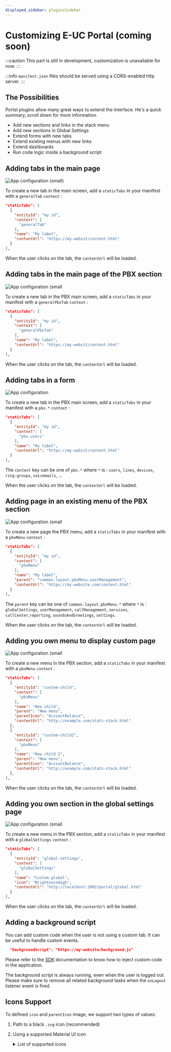 ```yaml
---
displayed_sidebar: pluginsSidebar
---
```


# Customizing E-UC Portal (coming soon)

:::caution
This part is still in development, customization is unavailable for now.
:::

:::info
`manifest.json` files should be served using a CORS-enabled http server.
:::

## The Possibilities

Portal plugins allow many great ways to extend the interface. He's a quick summary, scroll down for more information.

- Add new sections and links in the stack menu
- Add new sections in Global Settings
- Extend forms with new tabs
- Extend existing menus with new links
- Extend dashboards
- Run code logic inside a background script


## Adding tabs in the main page

![App configuration (small)](/img/portal-home-tab.png)

To create a new tab in the main screen, add a `staticTabs` in your manifest with a `generalTab` `context` :
```json
"staticTabs": [
  {
    "entityId": "my id",
    "context": [
      "generalTab"
    ],
    "name": "My label",
    "contentUrl": "https://my-websit/content.html"
  }
],
```

When the user clicks on the tab, the `contentUrl` will be loaded.

## Adding tabs in the main page of the PBX section

![App configuration (small](/img/portal-pbx-home-tab.png)

To create a new tab in the PBX main screen, add a `staticTabs` in your manifest with a `generalPbxTab` `context` :
```json
"staticTabs": [
  {
    "entityId": "my id",
    "context": [
      "generalPbxTab"
    ],
    "name": "My label",
    "contentUrl": "https://my-websit/content.html"
  }
],
```

When the user clicks on the tab, the `contentUrl` will be loaded.

## Adding tabs in a form

![App configuration](/img/portal-pbx-form.png)

To create a new tab in the PBX main screen, add a `staticTabs` in your manifest with a `pbx.*` `context` :
```json
"staticTabs": [
  {
    "entityId": "my id",
    "context": [
      "pbx.users"
    ],
    "name": "My label",
    "contentUrl": "https://my-websit/content.html"
  }
],
```

The `context` key can be one of `pbx.*` where `*` is : `users`, `lines`, `devices`, `ring-groups`, `voicemails`, ...


When the user clicks on the tab, the `contentUrl` will be loaded.

## Adding page in an existing menu of the PBX section

![App configuration (small](/img/portal-existing-menu.png)

To create a new page the PBX menu, add a `staticTabs` in your manifest with a `pbxMenu` `context` :
```json
"staticTabs": [
  {
    "entityId": "my id",
    "context": [
      "pbxMenu"
    ],
    "name": "My label",
    "parent": "common.layout.pbxMenu.userManagement",
    "contentUrl": "https://my-website.com/content.html"
  }
],
```

The `parent` key can be one of `common.layout.pbxMenu.*` where `*` is : `globalSettings`, `userManagement`, `callManagement`, `services`, `callCenter`,`reporting`, `soundsAndGreetings`, `settings`.

When the user clicks on the tab, the `contentUrl` will be loaded.

## Adding you own menu to display custom page

![App configuration (small](/img/portal-pbx-own-menu.png)

To create a new menu in the PBX section, add a `staticTabs` in your manifest with a `pbxMenu` `context` :
```json
"staticTabs": [
  {
    "entityId": "custom-child",
    "context": [
      "pbxMenu"
    ],
    "name": "New child",
    "parent": "New menu",
    "parentIcon": "AccountBalance",
    "contentUrl": "http://example.com/stats-stack.html"
  },
  {
    "entityId": "custom-child2",
    "context": [
      "pbxMenu"
    ],
    "name": "New child 2",
    "parent": "New menu",
    "parentIcon": "AccountBalance",
    "contentUrl": "http://example.com/stats-stack.html"
  },
],
```

When the user clicks on the tab, the `contentUrl` will be loaded.

## Adding you own section in the global settings page

![App configuration (small](/img/portal-pbx-global-settings.png)

To create a new menu in the PBX section, add a `staticTabs` in your manifest with a `globalSettings` `context` :
```json
"staticTabs": [
  {
    "entityId": "global-settings",
    "context": [
      "globalSettings"
    ],
    "name": "Custom global",
    "icon": "BrightnessHigh",
    "contentUrl": "http://localhost:3002/portal/global.html"
  }
],
```

When the user clicks on the tab, the `contentUrl` will be loaded.

## Adding a background script

You can add custom code when the user is not using a custom tab. It can be useful to handle custom events.

```json
  "backgroundScript": "https://my-website/background.js"
```

Please refer to the [SDK](./sdk) documentation to know how to inject custom code in the application.

The background script is always running, even when the user is logged out. Please make sure to remove all related background tasks when the `onLogout` listener event is fired.

## Icons Support

To defined `icon` and `parentIcon` image, we support two types of values:
1. Path to a black `.svg` icon (recommended)
2. Using a supported Material UI icon

    <details>
    <summary>List of supported icons</summary>

    - `Accessibility`
    - `AccountBalance`
    - `AccountBox`
    - `AccountCircle`
    - `Add`
    - `AndroidSharp`
    - `Apps`
    - `ArrowBack`
    - `ArrowDownward`
    - `ArrowDropDown`
    - `ArrowForward`
    - `ArrowUpward`
    - `Block`
    - `BrightnessHigh`
    - `BugReport`
    - `Build`
    - `Business`
    - `Call`
    - `CallEnd`
    - `CallMerge`
    - `Cancel`
    - `CancelOutlined`
    - `Check`
    - `CheckCircle`
    - `CheckCircleOutline`
    - `CheckCircleOutlined`
    - `ChevronLeft`
    - `ChevronRight`
    - `Clear`
    - `Close`
    - `Cloud`
    - `CloudDownload`
    - `Dashboard`
    - `DateRangeOutlined`
    - `Delete`
    - `DeleteOutline`
    - `Description`
    - `DesktopMac`
    - `DeviceHub`
    - `DialerSip`
    - `DirectionsCar`
    - `Done`
    - `DoneOutlined`
    - `DragHandle`
    - `Edit`
    - `Email`
    - `Equalizer`
    - `Error`
    - `ErrorOutline`
    - `ErrorOutlineOutlined`
    - `EventSeat`
    - `ExitToApp`
    - `ExpandLess`
    - `ExpandMore`
    - `Extension`
    - `FileCopyOutlined`
    - `FilterList`
    - `FilterTiltShift`
    - `Flag`
    - `FlashOn`
    - `FolderShared`
    - `FormatListBulleted`
    - `GetApp`
    - `Group`
    - `HeadsetMic`
    - `Help`
    - `HelpOutline`
    - `History`
    - `Info`
    - `InfoOutlined`
    - `InsertChart`
    - `InsertDriveFile`
    - `KeyboardArrowLeft`
    - `KeyboardArrowRight`
    - `Laptop`
    - `Launch`
    - `LibraryBooks`
    - `LibraryMusic`
    - `List`
    - `LocationOn`
    - `Lock`
    - `LockOutlined`
    - `Menu`
    - `MoreHoriz`
    - `MoreVert`
    - `MusicNote`
    - `NavigateNext`
    - `NotificationsNone`
    - `OpenInNew`
    - `People`
    - `PermDataSetting`
    - `Person`
    - `Phone`
    - `PhoneForwarded`
    - `PieChart`
    - `PlayArrow`
    - `PlaylistAdd`
    - `Public`
    - `Publish`
    - `Receipt`
    - `ReceiptOutlined`
    - `RecordVoiceOver`
    - `Redo`
    - `Refresh`
    - `Remove`
    - `ReportProblemOutlined`
    - `Restore`
    - `RingVolume`
    - `RoomService`
    - `Schedule`
    - `ScheduleOutlined`
    - `Search`
    - `Send`
    - `Settings`
    - `SettingsApplications`
    - `SettingsBackupRestore`
    - `SettingsPhone`
    - `Shuffle`
    - `SignalCellular4Bar`
    - `Speaker`
    - `Star`
    - `Stop`
    - `Storage`
    - `StoreMallDirectory`
    - `SupervisorAccount`
    - `SwapCalls`
    - `Sync`
    - `Timeline`
    - `Toc`
    - `Transform`
    - `TrendingFlat`
    - `Tune`
    - `Update`
    - `VerifiedUser`
    - `ViewList`
    - `Visibility`
    - `VisibilityOff`
    - `Voicemail`
    - `VolumeDown`
    - `VolumeMute`
    - `VolumeUp`
    - `VpnKey`
    - `VpnLock`
    - `Warning`
    - `Web`

    </details>
